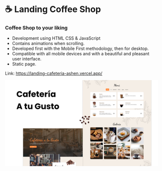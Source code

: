 # ☕ Landing Coffee Shop

### Coffee Shop to your liking

- Development using HTML CSS & JavaScript
- Contains animations when scrolling.
- Developed first with the Mobile First methodology, then for desktop.
- Compatible with all mobile devices and with a beautiful and pleasant user interface.
- Static page.

Link: https://landing-cafeteria-ashen.vercel.app/

![preview img](/preview.png)